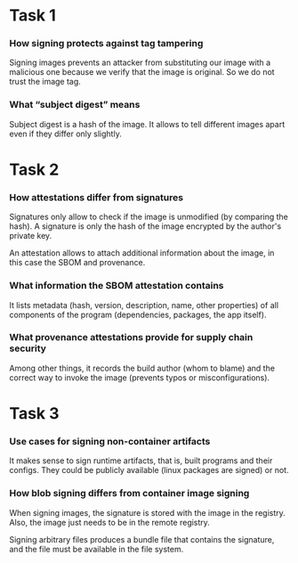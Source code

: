 # Task 1

### How signing protects against tag tampering

Signing images prevents an attacker from substituting our image with a malicious one because we verify that the image is
original. So we do not trust the image tag.

### What “subject digest” means

Subject digest is a hash of the image. It allows to tell different images apart even if they differ only slightly.

# Task 2

### How attestations differ from signatures

Signatures only allow to check if the image is unmodified (by comparing the hash). A signature is only the hash of the
image encrypted by the author's private key.

An attestation allows to attach additional information about the image, in this case the SBOM and provenance.

### What information the SBOM attestation contains

It lists metadata (hash, version, description, name, other properties) of all components of the program (dependencies,
packages, the app itself).

### What provenance attestations provide for supply chain security

Among other things, it records the build author (whom to blame) and the correct way to invoke the image (prevents
typos or misconfigurations).

# Task 3

### Use cases for signing non-container artifacts

It makes sense to sign runtime artifacts, that is, built programs and their configs. They could be publicly available
(linux packages are signed) or not.

### How blob signing differs from container image signing

When signing images, the signature is stored with the image in the registry. Also, the image just needs to be in the
remote registry.

Signing arbitrary files produces a bundle file that contains the signature, and the file must be available in the file
system.
